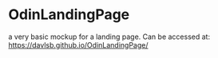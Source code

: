 # OdinLandingPage

a very basic mockup for a landing page. Can be accessed at: https://davlsb.github.io/OdinLandingPage/
